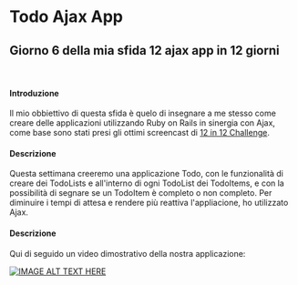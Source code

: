 
# Todo Ajax App

## Giorno 6 della mia sfida 12 ajax app in 12 giorni


&nbsp;

#### Introduzione
Il mio obbiettivo di questa sfida è quelo di insegnare a me stesso come creare delle applicazioni utilizzando Ruby on Rails in sinergia con Ajax, come base sono stati presi gli ottimi screencast di [12 in 12 Challenge](https://mackenziechild.me/12-in-12/).
&nbsp;

#### Descrizione
Questa settimana creeremo una applicazione Todo, con le funzionalità di creare dei TodoLists e all'interno di ogni TodoList dei TodoItems, e con la possibilità di segnare se un TodoItem è completo o non completo.
Per diminuire i tempi di attesa e rendere più reattiva l'appliacione, ho utilizzato Ajax.
&nbsp;

#### Descrizione
Qui di seguido un video dimostrativo della nostra applicazione:


[![IMAGE ALT TEXT HERE](https://img.youtube.com/vi/ZjKchSh49Ik/0.jpg)](https://www.youtube.com/watch?v=ZjKchSh49Ik)

